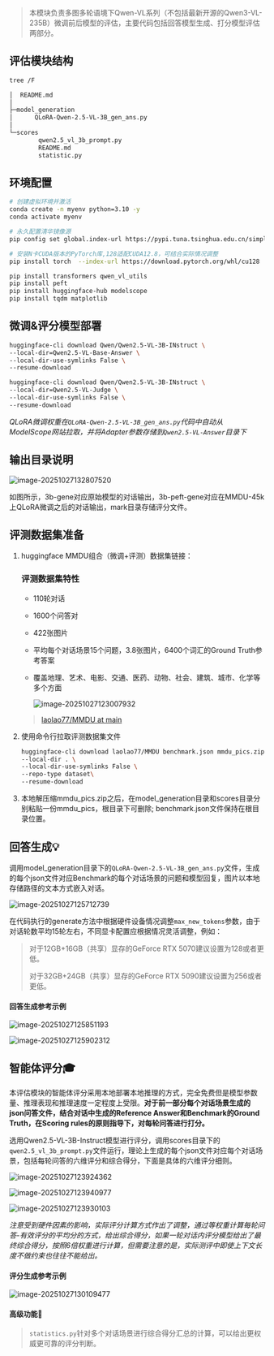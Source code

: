 > 本模块负责多图多轮语境下Qwen-VL系列（不包括最新开源的Qwen3-VL-235B）微调前后模型的评估，主要代码包括回答模型生成、打分模型评估两部分。

## 评估模块结构

```bash
tree /F

│  README.md
│
├─model_generation
│      QLoRA-Qwen-2.5-VL-3B_gen_ans.py
│
└─scores
        qwen2.5_vl_3b_prompt.py
        README.md
        statistic.py
```

## 环境配置

```bash
# 创建虚拟环境并激活
conda create -n myenv python=3.10 -y
conda activate myenv

# 永久配置清华镜像源
pip config set global.index-url https://pypi.tuna.tsinghua.edu.cn/simple

# 安装N卡CUDA版本的PyTorch库,128适配CUDA12.8，可结合实际情况调整
pip install torch  --index-url https://download.pytorch.org/whl/cu128

pip install transformers qwen_vl_utils
pip install peft
pip install huggingface-hub modelscope
pip install tqdm matplotlib
```



## 微调&评分模型部署

```bash
huggingface-cli download Qwen/Qwen2.5-VL-3B-INstruct \
--local-dir=Qwen2.5-VL-Base-Answer \
--local-dir-use-symlinks False \
--resume-download
```

```bash
huggingface-cli download Qwen/Qwen2.5-VL-3B-INstruct \
--local-dir=Qwen2.5-VL-Judge \
--local-dir-use-symlinks False \
--resume-download
```

*QLoRA微调权重在`QLoRA-Qwen-2.5-VL-3B_gen_ans.py`代码中自动从ModelScope网站拉取，并将Adapter参数存储到`Qwen2.5-VL-Answer`目录下*



## 输出目录说明

![image-20251027132807520](C:\Users\wf200\AppData\Roaming\Typora\typora-user-images\image-20251027132807520.png)

如图所示，3b-gene对应原始模型的对话输出，3b-peft-gene对应在MMDU-45k上QLoRA微调之后的对话输出，mark目录存储评分文件。



## 评测数据集准备

1. huggingface MMDU组合（微调+评测）数据集链接：

   ### 评测数据集特性

   - 110轮对话

   - 1600个问答对

   - 422张图片

   - 平均每个对话场景15个问题，3.8张图片，6400个词汇的Ground Truth参考答案

   - 覆盖地理、艺术、电影、交通、医药、动物、社会、建筑、城市、化学等多个方面

     ![image-20251027123007932](C:\Users\wf200\AppData\Roaming\Typora\typora-user-images\image-20251027123007932.png)

   >[laolao77/MMDU at main](https://huggingface.co/datasets/laolao77/MMDU/tree/main)

2. 使用命令行拉取评测数据集文件

   ```bash
   huggingface-cli download laolao77/MMDU benchmark.json mmdu_pics.zip \
   --local-dir . \
   --local-dir-use-symlinks False \
   --repo-type dataset\
   --resume-download
   ```

   

3. 本地解压缩mmdu_pics.zip之后，在model_generation目录和scores目录分别粘贴一份mmdu_pics，根目录下可删除; benchmark.json文件保持在根目录位置。

   

## 回答生成💡

调用model_generation目录下的`QLoRA-Qwen-2.5-VL-3B_gen_ans.py`文件，生成的每个json文件对应Benchmark的每个对话场景的问题和模型回复，图片以本地存储路径的文本方式嵌入对话。

![image-20251027125712739](C:\Users\wf200\AppData\Roaming\Typora\typora-user-images\image-20251027125712739.png)

在代码执行的generate方法中根据硬件设备情况调整`max_new_tokens`参数，由于对话轮数平均15轮左右，不同显卡配置应根据情况灵活调整，例如：

> 对于12GB+16GB（共享）显存的GeForce RTX 5070建议设置为128或者更低。
>
> 对于32GB+24GB（共享）显存的GeForce RTX 5090建议设置为256或者更低。



#### 回答生成参考示例

![image-20251027125851193](C:\Users\wf200\AppData\Roaming\Typora\typora-user-images\image-20251027125851193.png)

![image-20251027125902312](C:\Users\wf200\AppData\Roaming\Typora\typora-user-images\image-20251027125902312.png)



## 智能体评分🎓 

本评估模块的智能体评分采用本地部署本地推理的方式，完全免费但是模型参数量、推理表现和推理速度一定程度上受限。**对于前一部分每个对话场景生成的json问答文件，结合对话中生成的Reference Answer和Benchmark的Ground Truth，在Scoring rules的原则指导下，对每轮问答进行打分。**

选用Qwen2.5-VL-3B-Instruct模型进行评分，调用scores目录下的`qwen2.5_vl_3b_prompt.py`文件运行，理论上生成的每个json文件对应每个对话场景，包括每轮问答的六维评分和综合得分，下面是具体的六维评分细则。



![image-20251027123924362](C:\Users\wf200\AppData\Roaming\Typora\typora-user-images\image-20251027123924362.png)

![image-20251027123940977](C:\Users\wf200\AppData\Roaming\Typora\typora-user-images\image-20251027123940977.png)

![image-20251027123930103](C:\Users\wf200\AppData\Roaming\Typora\typora-user-images\image-20251027123930103.png)

*注意受到硬件因素的影响，实际评分计算方式作出了调整，通过等权重计算每轮问答-有效评分的平均分的方式，给出综合得分，如果一轮对话内评分模型给出了最终综合得分，按照6倍权重进行计算，但需要注意的是，实际测评中即使上下文长度不做约束也往往不能给出。*

#### 评分生成参考示例

![image-20251027130109477](C:\Users\wf200\AppData\Roaming\Typora\typora-user-images\image-20251027130109477.png)

#### 高级功能🎯

> `statistics.py`针对多个对话场景进行综合得分汇总的计算，可以给出更权威更可靠的评分判断。



